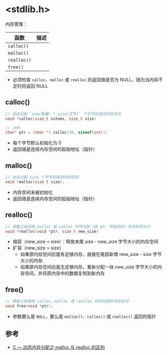 # <stdlib.h>

内存管理：

| 函数        | 描述 |
| ----------- | ---- |
| `calloc()`  |      |
| `malloc()`  |      |
| `realloc()` |      |
| `free()`    |      |

* 必须检查 `calloc`、`malloc` 或 `realloc` 的返回值是否为 NULL，因为当内存不足时将返回 NULL

## calloc()

```c
// 动态分配 `num(数量) * size(字节)` 个字节的连续内存空间
void *calloc(size_t nitems, size_t size)

// 示例
char* ptr = (char *) calloc(10, sizeof(int));
```

* 每个字节默认初始化为 0
* 返回值是连续内存空间的起始地址（指针）

## malloc()

```c
// 动态分配 size 个字节的连续内存空间
void *malloc(size_t size);
```

* 内存空间未被初始化
* 返回值是连续内存空间的起始地址（指针）

## realloc()

```c
// 调整之前调用 malloc 或 calloc 时所分配（由 ptr 所指向的）的内存的大小
void *realloc(void *ptr, size_t new_size)
```

* 缩容（new_size < size）：释放末尾 size - new_size 字节大小的内存空间
* 扩容（new_size > size）
  * 如果原内存空间后面有足够内存，直接在尾部新增 new_size - size 字节大小的内存
  * 如果原内存空间后面无足够内存，重新分配一块 new_size 字节大小的内存空间，并将原内存中的数据复制到新内存

## free()

```c
// 释放之前调用 calloc、malloc 或 realloc 时所分配的内存空间
void free(void *ptr);
```

* 参数要么是 `NULL`，要么是 `malloc()`、`calloc()` 或 `realloc()` 返回的指针

## 参考

* [C — 动态内存分配之 malloc 与 realloc 的区别](https://www.cnblogs.com/tangshiguang/p/6735402.html)
